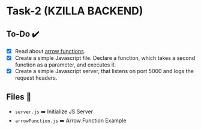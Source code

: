 # Task-2 (KZILLA BACKEND)

## To-Do ✔️
- [x] Read about [arrow functions](https://developer.mozilla.org/en-US/docs/Web/JavaScript/Reference/Functions/Arrow_functions).
- [x] Create a simple Javascript file. Declare a function, which takes a second function as a parameter, and executes it.
- [x] Create a simple Javascript server, that listens on port 5000 and logs the request headers.

## Files 📂
- `server.js` ➡️ Initialize JS Server
- `arrowFunction.js` ➡️ Arrow Function Example